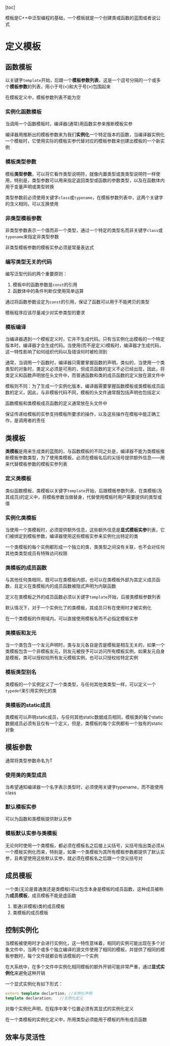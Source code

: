 [toc]

模板是C++中泛型编程的基础，一个模板就是一个创建类或函数的蓝图或者说公式

# 定义模板
## 函数模板
以关键字`template`开始，后跟一个**模板参数列表**，这是一个逗号分隔的一个或多个**模板参数**的列表，用小于号(<)和大于号(>)包围起来

在模板定义中，模板参数列表不能为空

### 实例化函数模板
当调用一个函数模板时，编译器(通常)用函数实参来推断模板实参

编译器用推断出的模板参数来为我们**实例化**一个特定版本的函数，当编译器实例化一个模板时，它使用实际的模板实参代替对应的模板参数来创建出模板的一个新实例

### 模板类型参数
模板**类型参数**，可以将它看作类型说明符，就像内置类型或类类型说明符一样使用，特别是，类型参数可以用来指定返回类型或函数的参数类型，以及在函数体内用于变量声明或类型转换

类型参数前必须使用关键字`class`或`typename`，在模板参数列表中，这两个关键字的含义相同，可以互换使用

### 非类型模板参数
非类型参数表示一个值而非一个类型，通过一个特定的类型名而非关键字`class`或`typename`来指定非类型参数

非类型模板参数的模板实参必须是常量表达式

### 编写类型无关的代码
编写泛型代码的两个重要原则：
1. 模板中的函数参数是`const`的引用
2. 函数体中的条件判断仅使用简单运算

通过将函数参数设定为`const`的引用，保证了函数可以用于不能拷贝的类型

模板程序应该尽量减少对实参类型的要求

### 模板编译
当编译器遇到一个模板定义时，它并不生成代码。只有当实例化出模板的一个特定版本时，编译器才会生成代码。当使用(而不是定义)模板时，编译器才生成代码，这一特性影响了如何组织代码以及错误何时被检测到

通常，当调用一个函数时，编译器只需要掌握函数的声明，类似的，当使用一个类类型的对象时，类定义必须是可用的，但成员函数的定义不必已经出现，因此，将类定义和函数声明放在头文件中，而普通函数和类的成员函数的定义放在源文件中

模板则不同：为了生成一个实例化版本，编译器需要掌握函数模板或类模板成员函数的定义，因此，与非模板代码不同，模板的头文件通常既包括声明也包括定义

函数模板和类模板成员函数的定义通常放在头文件中

保证传递给模板的实参支持模板所要求的操作，以及这些操作在模板中能正确工作，是调用者的责任

## 类模板
**类模板**是用来生成类的蓝图的，与函数模板的不同之处是，编译器不能为类模板推断模板参数类型，为了使用类模板，必须在模板名后的尖括号提供额外信息——用来代替模板参数的模板实参列表

### 定义类模板
类似函数模板，类模板以关键字`template`开始，后跟模板参数列表，在类模板(及其成员)的定义中，将模板参数当做替身，代替使用模板时用户需要提供的类型或值

### 实例化类模板
当使用一个类模板时，必须提供额外信息，这些额外信息是**显式模板实参**列表，它们被绑定到模板参数，编译器使用这些模板实参来实例化出特定的类

一个类模板的每个实例都形成一个独立的类，类类型之间没有关联，也不会对任何其他类类型成员有特殊访问权限

### 类模板的成员函数
与其他任何类相同，既可以在类模板内部，也可以在类模板外部为其定义成员函数，且定义在类模板内的成员函数被隐式声明为内联函数

定义在类模板之外的成员函数必须以关键字`template`开始，后接类模板参数列表

默认情况下，对于一个实例化了的类模板，其成员只有在使用时才被实例化

在一个类模板的作用域内，可以直接使用模板名而不必指定模板实参

### 类模板和友元
当一个类包含一个友元声明时，类与友元各自是否是模板是相互无关的，如果一个类模板包含一个非模板友元，则友元被授予可以访问所有模板实例，如果友元自身是模板，类可以授权给所有友元模板实例，也可以只授权给特定实例

### 模板类型别名
类模板的一个实例定义了一个类类型，与任何其他类类型一样，可以定义一个`typedef`来引用实例化的类

### 类模板的static成员
类模板可以声明static成员，与任何其他static数据成员相同，模板类的每个static数据成员必须有且仅有一个定义，但是，类模板的每个实例都有一个独有的static对象

## 模板参数
通常将类型参数命名为T

### 使用类的类型成员
当希望通知编译器一个名字表示类型时，必须使用关键字typename，而不能使用class

### 默认模板实参
可以为函数和类模板提供默认实参

### 模板默认实参与类模板
无论何时使用一个类模板，都必须在模板名之后接上尖括号，尖括号指出类必须从一个模板实例化而来，特别是，如果一个类模板为其所有模板参数都提供了默认实参，且希望使用这些默认实参，就必须在模板名之后跟一个空尖括号对

## 成员模板
一个类(无论是普通类还是类模板)可以包含本身是模板的成员函数，这种成员被称为**成员模板**，成员模板不能是虚函数

1. 普通(非模板)类的成员模板
2. 类模板的成员模板

## 控制实例化
当模板被使用时才会进行实例化，这一特性意味着，相同的实例可能出现在多个对象文件中，当两个或多个独立编译的源文件使用了相同的模板，并提供了相同的模板参数时，每个文件就都会有该模板的一个实例

在大系统中，在多个文件中实例化相同模板的额外开销可能非常严重，通过**显式实例化**来避免这种开销

一个显式实例化有如下形式：
```c++
extern template declartion; //实例化声明
template declaration;   //实例化定义
```
对每个实例化声明，在程序中某个位置必须有其显式的实例化定义

在一个类模板的实例化定义中，所用类型必须能用于模板的所有成员函数

## 效率与灵活性


